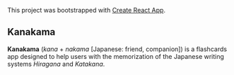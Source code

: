 This project was bootstrapped with [Create React App](https://github.com/facebook/create-react-app).

## Kanakama
__Kanakama__ (_kana_ + _nakama_ [Japanese: friend, companion]) is a flashcards app designed to help users with the memorization of the Japanese writing systems _Hiragana_ and _Katakana_.

